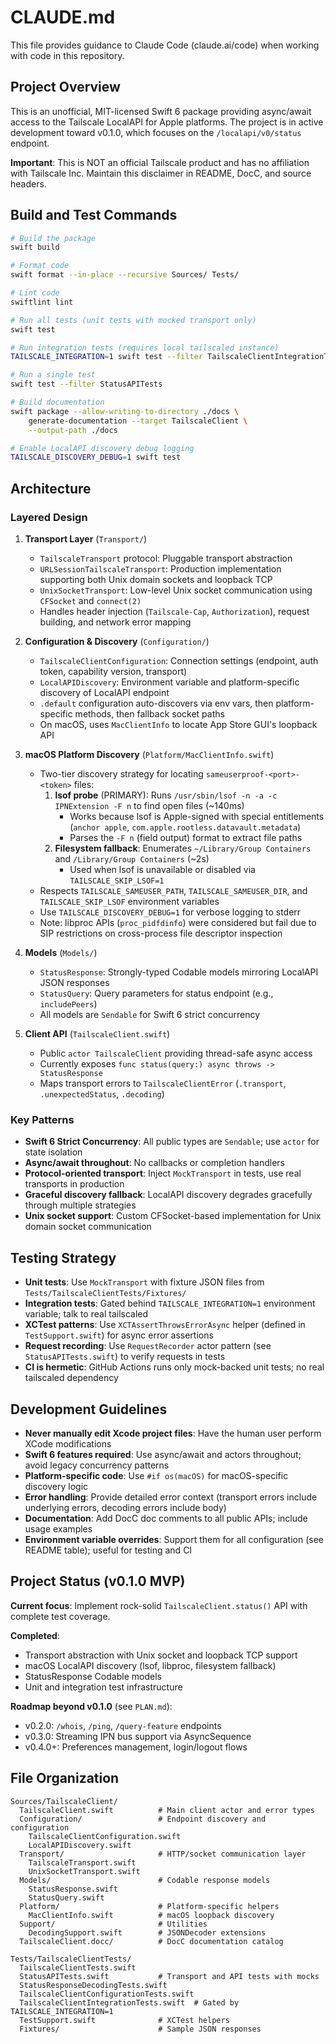 # CLAUDE.md

This file provides guidance to Claude Code (claude.ai/code) when working with code in this repository.

## Project Overview

This is an unofficial, MIT-licensed Swift 6 package providing async/await access to the Tailscale LocalAPI for Apple platforms. The project is in active development toward v0.1.0, which focuses on the `/localapi/v0/status` endpoint.

**Important**: This is NOT an official Tailscale product and has no affiliation with Tailscale Inc. Maintain this disclaimer in README, DocC, and source headers.

## Build and Test Commands

```bash
# Build the package
swift build

# Format code
swift format --in-place --recursive Sources/ Tests/

# Lint code
swiftlint lint

# Run all tests (unit tests with mocked transport only)
swift test

# Run integration tests (requires local tailscaled instance)
TAILSCALE_INTEGRATION=1 swift test --filter TailscaleClientIntegrationTests

# Run a single test
swift test --filter StatusAPITests

# Build documentation
swift package --allow-writing-to-directory ./docs \
    generate-documentation --target TailscaleClient \
    --output-path ./docs

# Enable LocalAPI discovery debug logging
TAILSCALE_DISCOVERY_DEBUG=1 swift test
```

## Architecture

### Layered Design

1. **Transport Layer** (`Transport/`)
   - `TailscaleTransport` protocol: Pluggable transport abstraction
   - `URLSessionTailscaleTransport`: Production implementation supporting both Unix domain sockets and loopback TCP
   - `UnixSocketTransport`: Low-level Unix socket communication using `CFSocket` and `connect(2)`
   - Handles header injection (`Tailscale-Cap`, `Authorization`), request building, and network error mapping

2. **Configuration & Discovery** (`Configuration/`)
   - `TailscaleClientConfiguration`: Connection settings (endpoint, auth token, capability version, transport)
   - `LocalAPIDiscovery`: Environment variable and platform-specific discovery of LocalAPI endpoint
   - `.default` configuration auto-discovers via env vars, then platform-specific methods, then fallback socket paths
   - On macOS, uses `MacClientInfo` to locate App Store GUI's loopback API

3. **macOS Platform Discovery** (`Platform/MacClientInfo.swift`)
   - Two-tier discovery strategy for locating `sameuserproof-<port>-<token>` files:
     1. **lsof probe** (PRIMARY): Runs `/usr/sbin/lsof -n -a -c IPNExtension -F n` to find open files (~140ms)
        - Works because lsof is Apple-signed with special entitlements (`anchor apple`, `com.apple.rootless.datavault.metadata`)
        - Parses the `-F n` (field output) format to extract file paths
     2. **Filesystem fallback**: Enumerates `~/Library/Group Containers` and `/Library/Group Containers` (~2s)
        - Used when lsof is unavailable or disabled via `TAILSCALE_SKIP_LSOF=1`
   - Respects `TAILSCALE_SAMEUSER_PATH`, `TAILSCALE_SAMEUSER_DIR`, and `TAILSCALE_SKIP_LSOF` environment variables
   - Use `TAILSCALE_DISCOVERY_DEBUG=1` for verbose logging to stderr
   - Note: libproc APIs (`proc_pidfdinfo`) were considered but fail due to SIP restrictions on cross-process file descriptor inspection

4. **Models** (`Models/`)
   - `StatusResponse`: Strongly-typed Codable models mirroring LocalAPI JSON responses
   - `StatusQuery`: Query parameters for status endpoint (e.g., `includePeers`)
   - All models are `Sendable` for Swift 6 strict concurrency

5. **Client API** (`TailscaleClient.swift`)
   - Public `actor TailscaleClient` providing thread-safe async access
   - Currently exposes `func status(query:) async throws -> StatusResponse`
   - Maps transport errors to `TailscaleClientError` (`.transport`, `.unexpectedStatus`, `.decoding`)

### Key Patterns

- **Swift 6 Strict Concurrency**: All public types are `Sendable`; use `actor` for state isolation
- **Async/await throughout**: No callbacks or completion handlers
- **Protocol-oriented transport**: Inject `MockTransport` in tests, use real transports in production
- **Graceful discovery fallback**: LocalAPI discovery degrades gracefully through multiple strategies
- **Unix socket support**: Custom CFSocket-based implementation for Unix domain socket communication

## Testing Strategy

- **Unit tests**: Use `MockTransport` with fixture JSON files from `Tests/TailscaleClientTests/Fixtures/`
- **Integration tests**: Gated behind `TAILSCALE_INTEGRATION=1` environment variable; talk to real tailscaled
- **XCTest patterns**: Use `XCTAssertThrowsErrorAsync` helper (defined in `TestSupport.swift`) for async error assertions
- **Request recording**: Use `RequestRecorder` actor pattern (see `StatusAPITests.swift`) to verify requests in tests
- **CI is hermetic**: GitHub Actions runs only mock-backed unit tests; no real tailscaled dependency

## Development Guidelines

- **Never manually edit Xcode project files**: Have the human user perform XCode modifications
- **Swift 6 features required**: Use async/await and actors throughout; avoid legacy concurrency patterns
- **Platform-specific code**: Use `#if os(macOS)` for macOS-specific discovery logic
- **Error handling**: Provide detailed error context (transport errors include underlying errors, decoding errors include body)
- **Documentation**: Add DocC doc comments to all public APIs; include usage examples
- **Environment variable overrides**: Support them for all configuration (see README table); useful for testing and CI

## Project Status (v0.1.0 MVP)

**Current focus**: Implement rock-solid `TailscaleClient.status()` API with complete test coverage.

**Completed**:
- Transport abstraction with Unix socket and loopback TCP support
- macOS LocalAPI discovery (lsof, libproc, filesystem fallback)
- StatusResponse Codable models
- Unit and integration test infrastructure

**Roadmap beyond v0.1.0** (see `PLAN.md`):
- v0.2.0: `/whois`, `/ping`, `/query-feature` endpoints
- v0.3.0: Streaming IPN bus support via AsyncSequence
- v0.4.0+: Preferences management, login/logout flows

## File Organization

```
Sources/TailscaleClient/
  TailscaleClient.swift          # Main client actor and error types
  Configuration/                 # Endpoint discovery and configuration
    TailscaleClientConfiguration.swift
    LocalAPIDiscovery.swift
  Transport/                     # HTTP/socket communication layer
    TailscaleTransport.swift
    UnixSocketTransport.swift
  Models/                        # Codable response models
    StatusResponse.swift
    StatusQuery.swift
  Platform/                      # Platform-specific helpers
    MacClientInfo.swift          # macOS loopback discovery
  Support/                       # Utilities
    DecodingSupport.swift        # JSONDecoder extensions
  TailscaleClient.docc/          # DocC documentation catalog

Tests/TailscaleClientTests/
  TailscaleClientTests.swift
  StatusAPITests.swift           # Transport and API tests with mocks
  StatusResponseDecodingTests.swift
  TailscaleClientConfigurationTests.swift
  TailscaleClientIntegrationTests.swift  # Gated by TAILSCALE_INTEGRATION=1
  TestSupport.swift              # XCTest helpers
  Fixtures/                      # Sample JSON responses
```